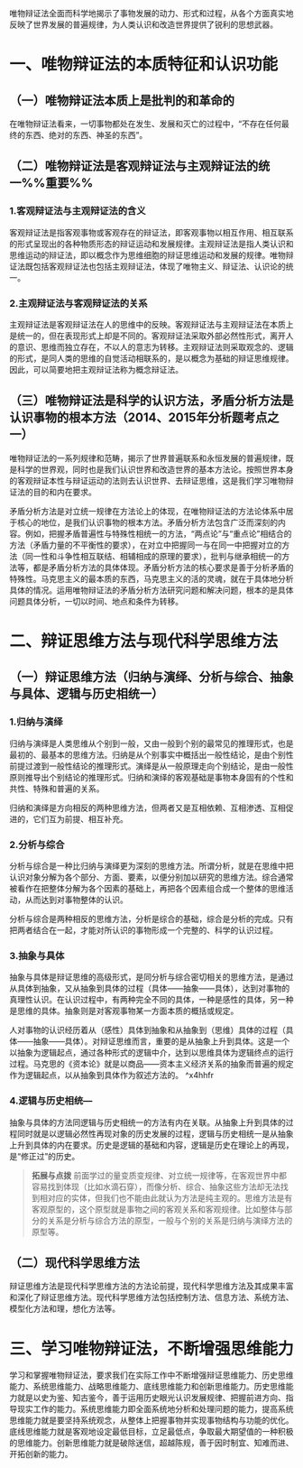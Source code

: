 唯物辩证法全面而科学地揭示了事物发展的动力、形式和过程，从各个方面真实地反映了世界发展的普遍规律，为人类认识和改造世界提供了锐利的思想武器。
# 一、唯物辩证法的本质特征和认识功能
## （一）唯物辩证法本质上是批判的和革命的
在唯物辩证法看来，一切事物都处在发生、发展和灭亡的过程中，“不存在任何最终的东西、绝对的东西、神圣的东西”。
## （二）唯物辩证法是客观辩证法与主观辩证法的统一%%重要%%
### 1.客观辩证法与主观辩证法的含义
客观辩证法是指客观事物或客观存在的辩证法，即客观事物以相互作用、相互联系的形式呈现出的各种物质形态的辩证运动和发展规律。主观辩证法是指人类认识和思维运动的辩证法，即以概念作为思维细胞的辩证思维运动和发展的规律。唯物辩证法既包括客观辩证法也包括主观辩证法，体现了唯物主义、辩证法、认识论的统一。
### 2.主观辩证法与客观辩证法的关系
主观辩证法是客观辩证法在人的思维中的反映。客观辩证法与主观辩证法在本质上是统一的，但在表现形式上却是不同的。客观辩证法采取外部必然性形式，离开人的意识、思维而独立存在，不以人的意志为转移。主观辩证法则采取观念的、逻辑的形式，是同人类的思维的自觉活动相联系的，是以概念为基础的辩证思维规律。因此，可以简要地把主观辩证法称为概念辩证法。
## （三）唯物辩证法是科学的认识方法，矛盾分析方法是认识事物的根本方法（2014、2015年分析题考点之一）
唯物辩证法的一系列规律和范畴，揭示了世界普遍联系和永恒发展的普遍规律，既是科学的世界观，同时也是我们认识世界和改造世界的基本方法论。按照世界本身的客观辩证本性与辩证运动的法则去认识世界、去辩证思维，这是我们学习唯物辩证法的目的和内在要求。

矛盾分析方法是对立统一规律在方法论上的体现，在唯物辩证法的方法论体系中居于核心的地位，是我们认识事物的根本方法。矛盾分析方法包含广泛而深刻的内容。例如，把握矛盾普遍性与特殊性相统一的方法，“两点论”与“重点论”相结合的方法（矛盾力量的不平衡性的要求），在对立中把握同一与在同一中把握对立的方法（同一性和斗争性相互联结、相辅相成的原理的要求），批判与继承相统一的方法等，都是矛盾分析方法的具体体现。矛盾分析方法的核心要求是善于分析矛盾的特殊性。马克思主义的最本质的东西，马克思主义的活的灵魂，就在于具体地分析具体的情况。运用唯物辩证法的矛盾分析方法研究问题和解决问题，根本的是具体问题具体分析，一切以时间、地点和条件为转移。
# 二、辩证思维方法与现代科学思维方法
## （一）辩证思维方法（归纳与演绎、分析与综合、抽象与具体、逻辑与历史相统一）
### 1.归纳与演绎
归纳与演绎是人类思维从个别到一般，又由一般到个别的最常见的推理形式，也是最初的、最基本的思维方法。归纳是从个别事实中概括出一般性结论，是由个别性前提过渡到一般性结论的推理形式。演绎是从一般原理走向个别结论，是由一般性原则推导出个别结论的推理形式。归纳和演绎的客观基础是事物本身固有的个性和共性、特殊和普遍的关系。

归纳和演绎是方向相反的两种思维方法，但两者又是互相依赖、互相渗透、互相促进的，它们互为前提、相互补充。
### 2.分析与综合
分析与综合是一种比归纳与演绎更为深刻的思维方法。所谓分析，就是在思维中把认识对象分解为各个部分、方面、要素，以便分别加以研究的思维方法。综合通常被看作在把整体分解为各个因素的基础上，再把各个因素组合成一个整体的思维活动，从而达到对事物整体的认识。

分析与综合是两种相反的思维方法，分析是综合的基础，综合是分析的完成。只有把两者结合在一起，才能对所认识的事物形成一个完整的、科学的认识过程。
### 3.抽象与具体
抽象与具体是辩证思维的高级形式，是同分析与综合密切相关的思维方法，是通过从具体到抽象，又从抽象到具体的过程（具体——抽象——具体），达到对事物的真理性认识。在认识过程中，有两种完全不同的具体，一种是感性的具体，另一种是思维的具体。抽象则是对客观事物某一方面本质的概括或规定。

人对事物的认识经历着从（感性）具体到抽象和从抽象到（思维）具体的过程（具体——抽象——具体）。对辩证思维而言，重要的是从抽象上升到具体。这是一个以抽象为逻辑起点，通过各种形式的逻辑中介，达到以思维具体为逻辑终点的运行过程。马克思的《资本论》就是以商品——资本主义经济关系的抽象而普遍的规定作为逻辑起点，以从抽象到具体作为叙述方法的。 ^x4hhfr
### 4.逻辑与历史相统—
抽象与具体的方法同逻辑与历史相统一的方法有内在关联。从抽象上升到具体的过程同时就是以逻辑必然性再现对象的历史发展的过程，逻辑与历史相统一是从抽象上升到具体的内在要求。历史是逻辑的基础和内容，逻辑是历史在理论上的再现，是“修正过”的历史。

>**拓展与点拨**
前面学过的量变质变规律、对立统一规律等，在客观世界中都容易找到体现（比如水滴石穿），而像分析、综合、抽象这些方法却无法找到相对应的实体，但我们也不能由此就认为方法是纯主观的。思维方法是有客观原型的，这个原型就是事物之间的客观关系和客观规律。比如整体与部分的关系是分析与综合方法的原型，一般与个别的关系是归纳与演绎方法的原型等。
## （二）现代科学思维方法
辩证思维方法是现代科学思维方法的方法论前提，现代科学思维方法及其成果丰富和深化了辩证思维方法。现代科学思维方法包括控制方法、信息方法、系统方法、模型化方法和理，想化方法等。
# 三、学习唯物辩证法，不断增强思维能力
学习和掌握唯物辩证法，要求我们在实际工作中不断增强辩证思维能力、历史思维能力、系统思维能力、战略思维能力、底线思维能力和创新思维能力。历史思维能力就是以史为鉴、知古鉴今，善于运用历史眼光认识发展规律、把握前进方向、指导现实工作的能力。系统思维能力即全面系统地分析和处理问题的能力，提高系统思维能力就是要坚持系统观念，从整体上把握事物并实现事物结构与功能的优化。底线思维能力就是客观地设定最低目标，立足最低点，争取最大期望值的一种积极的思维能力。创新思维能力就是破除迷信，超越陈规，善于因时制宜、知难而进、开拓创新的能力。